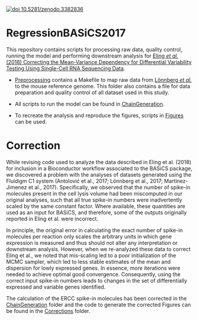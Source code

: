 [![doi 10.5281/zenodo.3382836](https://zenodo.org/badge/DOI/10.5281/zenodo.3382836.svg)](https://doi.org/10.5281/zenodo.3382836)

# RegressionBASiCS2017

This repository contains scripts for processing raw data, quality control, running the model and performing downstream analysis for [Eling *et al.* (2018) Correcting the Mean-Variance Dependency for Differential Variability Testing Using Single-Cell RNA Sequencing Data](https://www.cell.com/cell-systems/fulltext/S2405-4712(18)30278-3).

* [Preprocessing](../master/Preprocessing/) contains a Makefile to map raw data from [L&ouml;nnberg *et al.*](http://immunology.sciencemag.org/content/2/9/eaal2192) to the mouse reference genome.
  This folder also contains a file for data preparation and quality control of all dataset used in this study.

* All scripts to run the model can be found in [ChainGeneration](../master/ChainGeneration).

* To recreate the analysis and reproduce the figures, scripts in [Figures](../master/Figures) can be used.

# Correction

While revising code used to analyze the data described in Eling et al. (2018) for inclusion in a Bioconductor workflow associated to the BASiCS package, we discovered a problem with the analyses of datasets generated using the Fluidigm C1 system (Antolović et al., 2017; Lönnberg et al., 2017; Martinez-Jimenez et al., 2017). 
Specifically, we observed that the number of spike-in molecules present in the cell lysis volume had been miscomputed in our original analyses, such that all true spike-in numbers were inadvertently scaled by the same constant factor. 
Where available, these quantities are used as an input for BASiCS, and therefore, some of the outputs originally reported in Eling et al. were incorrect.

In principle, the original error in calculating the exact number of spike-in molecules per reaction only scales the arbitrary units in which gene expression is measured and thus should not alter any interpretation or downstream analysis. 
However, when we re-analyzed these data to correct Eling et al., we noted that mis-scaling led to a poor initialization of the MCMC sampler, which led to less stable estimates of the mean and dispersion for lowly expressed genes. 
In essence, more iterations were needed to achieve optimal good convergence. 
Consequently, using the correct input spike-in numbers leads to changes in the set of differentially expressed and variable genes identified.

The calculation of the ERCC spike-in molecules has been corrected in the [ChainGeneration](../master/ChainGeneration/) folder and the code to generate the corrected Figures can be found in the [Corrections](../master/Corrections/) folder.
